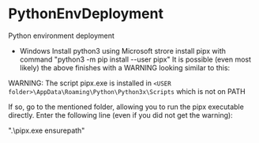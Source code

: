 # PythonEnvDeployment
Python environment deployment
- Windows
  Install python3 using Microsoft strore
  install pipx with command
  "python3 -m pip install --user pipx"
  It is possible (even most likely) the above finishes with a WARNING looking similar to this:

WARNING: The script pipx.exe is installed in `<USER folder>\AppData\Roaming\Python\Python3x\Scripts` which is not on PATH

If so, go to the mentioned folder, allowing you to run the pipx executable directly. 
Enter the following line (even if you did not get the warning):

".\pipx.exe ensurepath"

